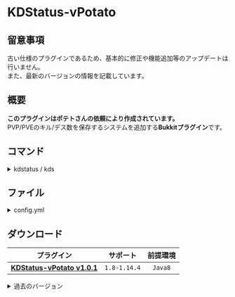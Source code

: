 KDStatus-vPotato
==========

## 留意事項
古い仕様のプラグインであるため、基本的に修正や機能追加等のアップデートは行いません。  
また、最新のバージョンの情報を記載しています。

概要
-----------
**このプラグインはポテトさんの依頼により作成されています。**  
PVP/PVEのキル/デス数を保存するシステムを追加する**Bukkitプラグイン**です。  

コマンド
-----------
<details>
<summary>kdstatus / kds</summary>

| 名称 | 短縮 |
|:---|:---|
| kdstatus | kds |

| 引数 | 権限 | 初期 | 説明 |
|:---|:---|:---|:---|
| reload | kdstatus.command.reload | OP | ファイルの再読み込みをします。 |
| ranking &lt;pvp / pve&gt; [top] | kdstatus.command.ranking | OP | ランキングを表示します。 |
| status [player] | kdstatus.command.status | OP | ステータスを表示します。 |
| set pvpkills &lt;player&gt; &lt;amount&gt; | kdstatus.command.set | OP | PVP-Killsを設定します。 |
| set pvpdeaths &lt;player&gt; &lt;amount&gt; | kdstatus.command.set | OP | PVP-Deathsを設定します。 |
| set pvekills &lt;player&gt; &lt;amount&gt; | kdstatus.command.set | OP | PVE-Killsを設定します。 |
| set pvedeaths &lt;player&gt; &lt;amount&gt; | kdstatus.command.set | OP | PVE-Deathsを設定します。 |
</details>

ファイル
-----------
<details>
<summary>config.yml</summary>

```yaml
# KDStatus v1.0.1 Config #
Drop: true

Items:
  gold_apple:
    Material: GOLDEN_APPLE
    Damage: 0
    Amount: 1
```

### 記述方法
```yaml
# trueの場合はアイテムがその場にドロップし、falseの場合は直接インベントリに付与されます。
Drop: true

# アイテムの一覧です。複数追加可能です。
Items:
  # 任意のIDを記述してください。
  gold_apple:
    # アイテムID
    Material: GOLDEN_APPLE
    # アイテムのメタデータ
    Damage: 0
    # アイテムの個数
    Amount: 1
```
</details>

ダウンロード
-----------
| プラグイン | サポート | 前提環境 |
|:---:|:---:|:---:|
| [**KDStatus-vPotato v1.0.1**](https://github.com/yuttyann/FileArchive/raw/main/KDStatus-vPotato/jar/1.0.1/KDStatus-vPotato%20v1.0.1.jar) | `1.8-1.14.4` | `Java8` |

<details>
<summary>過去のバージョン</summary>

| プラグイン | サポート | 前提環境 |
|:---:|:---:|:---:|
| [KDStatus-vPotato v1.0.0](https://github.com/yuttyann/FileArchive/raw/main/KDStatus-vPotato/jar/1.0.0/KDStatus-vPotato%20v1.0.0.jar) | `1.8-1.14.4` | `Java8` |
</details>
